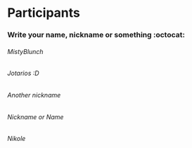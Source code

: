 # Participants
### Write your name, nickname or something :octocat:

###### MistyBlunch

###### Jotarios :D

###### Another nickname

###### Nickname or Name

###### Nikole

